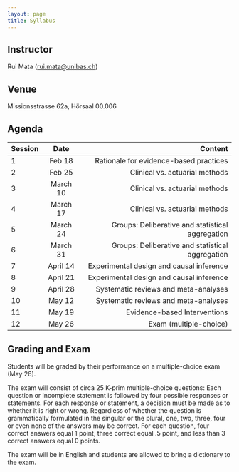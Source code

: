 ```yaml
---
layout: page
title: Syllabus
---
```


## Instructor
Rui Mata (rui.mata@unibas.ch)

## Venue
Missionsstrasse 62a, Hörsaal 00.006

## Agenda

| Session        | Date           | Content  |
| ----- |:-------------:| -----:|
| 1 | Feb 18 | Rationale for evidence-based practices |
| 2 | Feb 25 | Clinical vs. actuarial methods |
| 3 | March 10 | Clinical vs. actuarial methods |
| 4 | March 17 | Clinical vs. actuarial methods |
| 5 | March 24|  Groups: Deliberative and statistical aggregation |
| 6 | March 31|  Groups: Deliberative and statistical aggregation |
| 7 | April 14 |    Experimental design and causal inference |
| 8 | April 21 |    Experimental design and causal inference |
| 9 | April 28 |    Systematic reviews and meta-analyses |
| 10 | May 12 |    Systematic reviews and meta-analyses |
| 11 | May 19 |    Evidence-based Interventions |
| 12 | May 26 |    Exam (multiple-choice) |

## Grading and Exam

Students will be graded by their performance on a multiple-choice exam (May 26). 

The exam will consist of circa 25 K-prim multiple-choice questions: Each question or incomplete statement is followed by four possible responses or statements. For each response or statement, a decision must be made as to whether it is right or wrong. Regardless of whether the question is grammatically formulated in the singular or the plural, one, two, three, four or even none of the answers may be correct. For each question, four correct answers equal 1 point, three correct equal .5 point, and less than 3 correct answers equal 0 points. 

The exam will be in English and students are allowed to bring a dictionary to the exam. 
